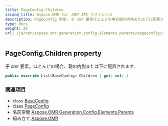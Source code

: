 ```yaml
---
title: PageConfig.Children
second_title: Aspose.OMR for .NET API リファレンス
description: PageConfig 財産. 子 omr 要素ほとんどの場合親の内側または下に配置されます.
type: docs
weight: 20
url: /ja/net/aspose.omr.generation.config.elements.parents/pageconfig/children/
---
```

## PageConfig.Children property

子 omr 要素。ほとんどの場合、親の内側または下に配置されます.

```csharp
public override List<BaseConfig> Children { get; set; }
```

### 関連項目

* class [BaseConfig](../../../aspose.omr.generation.config/baseconfig/)
* class [PageConfig](../)
* 名前空間 [Aspose.OMR.Generation.Config.Elements.Parents](../../pageconfig/)
* 組み立て [Aspose.OMR](../../../)


